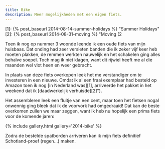 ```yaml
---
title: Bike
description: Meer mogelijkheden met een eigen fiets.
---
```

[1]: {% post_baseurl 2014-08-14-summer-holidays %} "Summer Holidays"
[2]: {% post_baseurl 2014-08-31-moving %} "Moving (2

Toen ik nog op nummer 3 woonde leende ik een oude fiets van mijn huisbaas. Dat onding had zeer versleten banden die ik zeker vijf keer heb moeten plakken, de remmen werkten nauwelijk en het schakelen ging alles behalve soepel. Toch mag ik niet klagen, want dit rijwiel heeft me al die maanden wel vlot heen en weer gebracht.

<a name="more"></a>

In plaats van deze fiets overkopen leek het me verstandiger om te investeren in een nieuwe. Omdat ik al een fraai exemplaar had besteld op Amazon toen ik nog [in Nederland was][1], arriveerde het pakket in het weekend dat ik [daadwerkelijk verhuisde][2]").

Het assembleren leek een fluitje van een cent, maar toen het fietsen nogal onwennig ging bleek dat ik de voorvork had omgedraaid! Dat kan de beste overkomen zullen we maar zeggen, want ik heb nu hopelijk een prima fiets voor de komende jaren:

{% include gallery.html gallery='2014-bike' %}

Zodra de bestelde spatborden arriveren kan ik mijn fiets definitief Schotland-proef (regen...) maken.
